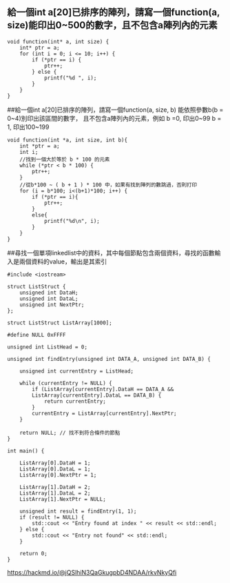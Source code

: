 ## 給一個int a[20]已排序的陣列，請寫一個function(a, size)能印出0~500的數字，且不包含a陣列內的元素

```
void function(int* a, int size) {
    int* ptr = a;
    for (int i = 0; i <= 10; i++) {
        if (*ptr == i) {
            ptr++;
        } else {
            printf("%d ", i);
        }
    }
}
```

##給一個int a[20]已排序的陣列，請寫一個function(a, size, b) 能依照參數b(b = 0~4)別印出該區間的數字，
且不包含a陣列內的元素，例如 b =0, 印出0~99 b = 1, 印出100~199 

```
void function(int *a, int size, int b){
    int *ptr = a;
    int i;
    //找到一個大於等於 b * 100 的元素
    while (*ptr < b * 100) {
        ptr++;
    }
    //從b*100 ~ ( b + 1 ) * 100 中，如果有找到陣列的數跳過，否則打印
    for (i = b*100; i<(b+1)*100; i++) {
        if (*ptr == i){
            ptr++;
        }
        else{
            printf("%d\n", i);
        }
    }
}

```

##尋找一個單項linkedlist中的資料，其中每個節點包含兩個資料，尋找的函數輸入是兩個資料的value，輸出是其索引

```
#include <iostream>

struct ListStruct {
    unsigned int DataH;
    unsigned int DataL;
    unsigned int NextPtr;
};

struct ListStruct ListArray[1000];

#define NULL 0xFFFF

unsigned int ListHead = 0;

unsigned int findEntry(unsigned int DATA_A, unsigned int DATA_B) {
    
    unsigned int currentEntry = ListHead;

    while (currentEntry != NULL) {
        if (ListArray[currentEntry].DataH == DATA_A && 
        ListArray[currentEntry].DataL == DATA_B) {
            return currentEntry;
        }
        currentEntry = ListArray[currentEntry].NextPtr;
    }

    return NULL; // 找不到符合條件的節點
}

int main() {

    ListArray[0].DataH = 1;
    ListArray[0].DataL = 1;
    ListArray[0].NextPtr = 1;
    
    ListArray[1].DataH = 2;
    ListArray[1].DataL = 2;
    ListArray[1].NextPtr = NULL;

    unsigned int result = findEntry(1, 1);
    if (result != NULL) {
        std::cout << "Entry found at index " << result << std::endl;
    } else {
        std::cout << "Entry not found" << std::endl;
    }

    return 0;
}
```

https://hackmd.io/@jQSlhiN3QaGkugpbD4NDAA/rkvNkyQfi

